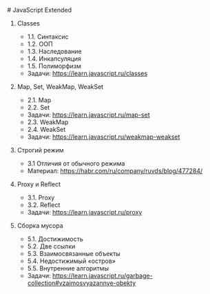 # JavaScript Extended

1. Classes
    - 1.1. Синтаксис
    - 1.2. ООП
    - 1.3. Наследование
    - 1.4. Инкапсуляция
    - 1.5. Полиморфизм
    - Задачи: https://learn.javascript.ru/classes
    
2. Map, Set, WeakMap, WeakSet 
    - 2.1. Map
    - 2.2. Set
    - Задачи: https://learn.javascript.ru/map-set
    - 2.3. WeakMap
    - 2.4. WeakSet
    - Задачи: https://learn.javascript.ru/weakmap-weakset
    
3. Строгий режим
    - 3.1 Отличия от обычного режима
    - Материал: https://habr.com/ru/company/ruvds/blog/477284/
    
4. Proxy и Reflect
    - 3.1. Proxy
    - 3.2. Reflect
    - Задачи: https://learn.javascript.ru/proxy

5. Сборка мусора
    - 5.1. Достижимость
    - 5.2. Две ссылки
    - 5.3. Взаимосвязанные объекты
    - 5.4. Недостижимый «остров»
    - 5.5. Внутренние алгоритмы
    - Задачи: https://learn.javascript.ru/garbage-collection#vzaimosvyazannye-obekty



